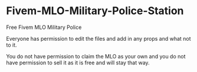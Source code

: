 # Fivem-MLO-Military-Police-Station
Free Fivem MLO Military Police

Everyone has permission to edit the files and add in any props and what not to it.

You do not have permission to claim the MLO as your own and you do not have permission to sell it as it is free and will stay that way.
